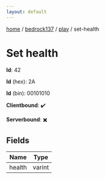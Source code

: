 ```yaml
---
layout: default
---
```


[home](/)  /  [bedrock137](/protocol/bedrock137)  /  [play](/protocol/bedrock137/play)  /  set-health

# Set health

**Id**: 42

**Id** (hex): 2A

**Id** (bin): 00101010

**Clientbound**: ✔️

**Serverbound**: ✖️

## Fields

Name | Type
---|---
health | varint

